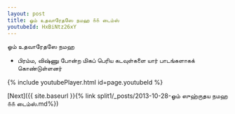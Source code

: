 ```yaml
---
layout: post
title: ஓம் உதவாரேதஸே நமஹ ௧௧ டைம்ஸ்
youtubeId: HxBiNtz26xY
---
```

 
 
 ஓம் உதவாரேதஸே நமஹ  
 
 -  பிரம்ம, விஷ்ணு போன்ற மிகப் பெரிய கடவுள்களை யார் பாடங்களாகக் கொண்டுள்ளனர் 
 
  
 
  
 
 
 
 
 
 


{% include youtubePlayer.html id=page.youtubeId %}
 
[Next]({{ site.baseurl }}{% link  split1/_posts/2013-10-28-ஓம் ஸுஹ்ருதய நமஹ ௧௧ டைம்ஸ்.md%})
 
